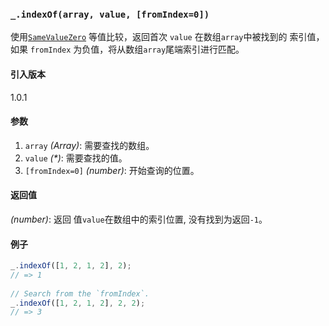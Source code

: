 ### `_.indexOf(array, value, [fromIndex=0])`[​](#_indexofarray-value-fromindex0 "_indexofarray-value-fromindex0的直接链接")

使用[`SameValueZero`](http://ecma-international.org/ecma-262/6.0/#sec-samevaluezero) 等值比较，返回首次 `value` 在数组`array`中被找到的 索引值， 如果 `fromIndex` 为负值，将从数组`array`尾端索引进行匹配。

#### 引入版本

1.0.1

#### 参数

1.  `array` _(Array)_: 需要查找的数组。
2.  `value` _(\*)_: 需要查找的值。
3.  `[fromIndex=0]` _(number)_: 开始查询的位置。

#### 返回值

_(number)_: 返回 值`value`在数组中的索引位置, 没有找到为返回`-1`。

#### 例子

```js
_.indexOf([1, 2, 1, 2], 2);
// => 1
 
// Search from the `fromIndex`.
_.indexOf([1, 2, 1, 2], 2, 2);
// => 3

```